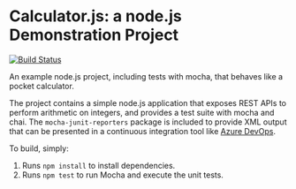 Calculator.js: a node.js Demonstration Project
==============================================

[![Build Status](https://rodrigoturatti.visualstudio.com/Integrating%20External%20Source%20Control%20with%20Azure%20Pipelines/_apis/build/status/rturatti.calculator?branchName=master)](https://rodrigoturatti.visualstudio.com/Integrating%20External%20Source%20Control%20with%20Azure%20Pipelines/_build/latest?definitionId=8&branchName=master)

An example node.js project, including tests with mocha, that behaves like
a pocket calculator.

The project contains a simple node.js application that exposes REST APIs
to perform arithmetic on integers, and provides a test suite with mocha
and chai.  The `mocha-junit-reporters` package is included to provide XML
output that can be presented in a continuous integration tool like
[Azure DevOps](https://azure.com/devops).

To build, simply:

1. Runs `npm install` to install dependencies.
2. Runs `npm test` to run Mocha and execute the unit tests.

